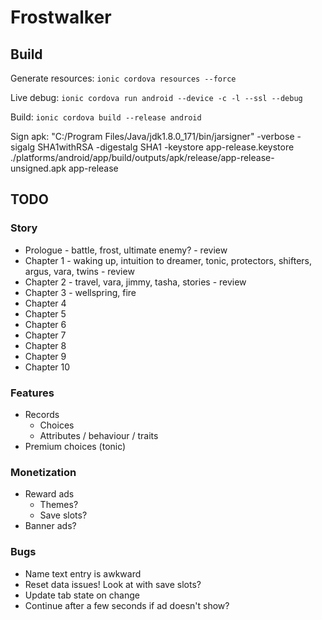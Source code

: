 # Frostwalker

## Build

Generate resources:
`ionic cordova resources --force`

Live debug:
`ionic cordova run android --device -c -l --ssl --debug`

Build:
`ionic cordova build --release android`

Sign apk:
"C:/Program Files/Java/jdk1.8.0_171/bin/jarsigner" -verbose -sigalg SHA1withRSA -digestalg SHA1 -keystore app-release.keystore ./platforms/android/app/build/outputs/apk/release/app-release-unsigned.apk app-release


## TODO

### Story

* Prologue - battle, frost, ultimate enemy? - review
* Chapter 1 - waking up, intuition to dreamer, tonic, protectors, shifters, argus, vara, twins - review
* Chapter 2 - travel, vara, jimmy, tasha, stories - review
* Chapter 3 - wellspring, fire 
* Chapter 4
* Chapter 5
* Chapter 6
* Chapter 7
* Chapter 8
* Chapter 9
* Chapter 10

### Features

* Records 
  * Choices
  * Attributes / behaviour / traits
* Premium choices (tonic)
 
### Monetization

* Reward ads
  * Themes?
  * Save slots?
* Banner ads?

### Bugs

* Name text entry is awkward
* Reset data issues! Look at with save slots?
* Update tab state on change
* Continue after a few seconds if ad doesn't show?
